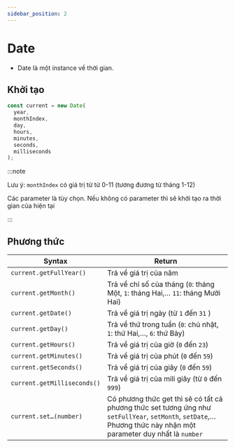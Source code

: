 ```yaml
---
sidebar_position: 2
---
```


# Date

- Date là một instance về thời gian.

## Khởi tạo

```js
const current = new Date(
  year,
  monthIndex,
  day,
  hours,
  minutes,
  seconds,
  milliseconds
);
```

:::note

Lưu ý: `monthIndex` có giá trị từ từ 0-11 (tương đương từ tháng 1-12)

Các parameter là tùy chọn. Nếu không có parameter thì sẽ khởi tạo ra thời gian của hiện tại

:::

## Phương thức

| Syntax                      | Return                                                                                                                                                           |
| --------------------------- | ---------------------------------------------------------------------------------------------------------------------------------------------------------------- |
| `current.getFullYear()`     | Trả về giá trị của năm                                                                                                                                           |
| `current.getMonth()`        | Trả về chỉ số của tháng (`0`: tháng Một, `1`: tháng Hai,… `11`: tháng Mười Hai)                                                                                  |
| `current.getDate()`         | Trả về giá trị ngày (từ `1` đến `31` )                                                                                                                           |
| `current.getDay()`          | Trả về thứ trong tuần (`0`: chủ nhật, `1`: thứ Hai,…, `6`: thứ Bảy)                                                                                              |
| `current.getHours()`        | Trả về giá trị của giờ (`0` đến `23`)                                                                                                                            |
| `current.getMinutes()`      | Trả về giá trị của phút (`0` đến `59`)                                                                                                                           |
| `current.getSeconds()`      | Trả về giá trị của giây (`0` đến `59`)                                                                                                                           |
| `current.getMilliseconds()` | Trả về giá trị của mili giây (từ `0` đến `999`)                                                                                                                  |
| `current.set…(number)`      | Có phương thức get thì sẽ có tất cả phương thức set tương ứng như `setFullYear`, `setMonth`, `setDate`,… Phương thức này nhận một parameter duy nhất là `number` |

